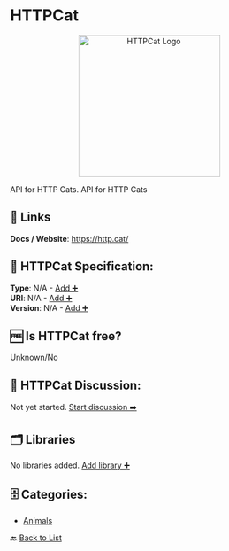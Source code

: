 # HTTPCat
<p align="center">
    <img width="256" src="https://raw.githubusercontent.com/apis-list/apis-list/main/apis/httpcat/logo_256x256.png" alt="HTTPCat Logo"/>
</p>
API for HTTP Cats. API for HTTP Cats

##  🔗 Links
**Docs / Website**: https://http.cat/

## 🧬 HTTPCat Specification:
**Type**: N/A - [Add ➕](https://github.com/apis-list/apis-list/edit/main/apis/httpcat/httpcat.yaml)  
**URI**: N/A - [Add ➕](https://github.com/apis-list/apis-list/edit/main/apis/httpcat/httpcat.yaml)  
**Version**: N/A - [Add ➕](https://github.com/apis-list/apis-list/edit/main/apis/httpcat/httpcat.yaml)

## 🆓 Is HTTPCat free?
 Unknown/No 

## 💬 HTTPCat Discussion:
Not yet started. [Start discussion ➡️](https://github.com/apis-list/apis-list/discussions/new)

## 🗂️ Libraries

No libraries added. [Add library ➕](https://github.com/apis-list/apis-list/edit/main/apis/httpcat/httpcat.yaml)    


## 🗄️ Categories:
- [Animals](https://github.com/apis-list/apis-list#animals-)

🔙  [Back to List](https://github.com/apis-list/apis-list)
